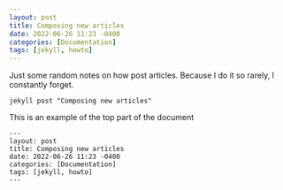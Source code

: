 ```yaml
---
layout: post
title: Composing new articles
date: 2022-06-26 11:23 -0400
categories: [Documentation]
tags: [jekyll, howto]
---
```


Just some random notes on how post articles. Because I do it so rarely, I constantly forget.

```
jekyll post "Composing new articles"
```

This is an example of the top part of the document

```
---
layout: post
title: Composing new articles
date: 2022-06-26 11:23 -0400
categories: [Documentation]
tags: [jekyll, howto]
---
```
